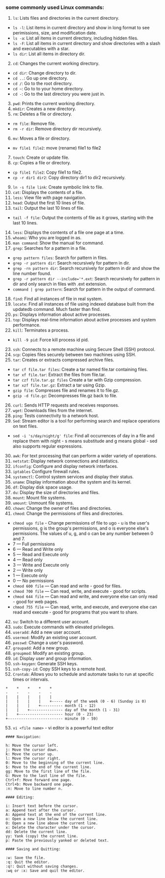 ### some commonly used Linux commands:
1. ```ls```: Lists files and directories in the current directory.
- ```ls -l```: List items in current directory and show in long format to see perimissions, size, and modification date.
- ```ls -a```: List all items in current directory, including hidden files.
- ```ls -F```: List all items in current directory and show directories with a slash and executables with a star.
- ```ls dir```: List all items in directory dir.
2. ```cd```: Changes the current working directory.
- ```cd dir```: Change directory to dir.
- ```cd ..```: Go up one directory.
- ```cd /```: Go to the root directory.
- ```cd ~```: Go to to your home directory.
- ```cd -```: Go to the last directory you were just in.
3. ```pwd```: Prints the current working directory.
4. ```mkdir```: Creates a new directory.
5. ```rm```: Deletes a file or directory.
- ```rm file```: Remove file.
- ```rm -r dir```: Remove directory dir recursively.
6. ```mv```: Moves a file or directory.
- ```mv file1 file2```: move (rename) file1 to file2
7. ```touch```: Create or update file.
8. ```cp```: Copies a file or directory.
- ```cp file1 file2```: Copy file1 to file2.
- ```cp -r dir1 dir2```: Copy directory dir1 to dir2 recursively.
9. ```ln -s file link```: Create symbolic link to file.
10. ```cat```: Displays the contents of a file.
11. ```less```: View file with page navigation.
12. ```head```: Output the first 10 lines of file.
13. ```tail```: Output the last 10 lines of file.
- ```tail -f file```: Output the contents of file as it grows, starting with the last 10 lines.
14. ```less```: Displays the contents of a file one page at a time.
15. ```whoami```: Who you are logged in as.
16. ```man command```: Show the manual for command.
17. ```grep```: Searches for a pattern in a file.
- ```grep pattern files```: Search for pattern in files.
- ```grep -r pattern dir```: Search recursively for pattern in dir.
- ```grep -rn pattern dir```: Search recursively for pattern in dir and show the line number found.
- ```grep -r pattern dir --include='*.ext```: Search recursively for pattern in dir and only search in files with .ext extension.
- ```command | grep pattern```: Search for pattern in the output of command.
18. ```find```: Find all instances of file in real system.
19. ```locate```: Find all instances of file using indexed database built from the updatedb command. Much faster than find.
20. ```ps```: Displays information about active processes.
21. ```top```: Displays real-time information about active processes and system performance.
22. ```kill```: Terminates a process.
- ```kill -9 pid```: Force kill process id pid.
23. ```ssh```: Connects to a remote machine using Secure Shell (SSH) protocol.
24. ```scp```: Copies files securely between two machines using SSH.
25. ```tar```: Creates or extracts compressed archive files.
- ```tar cf file.tar files```: Create a tar named file.tar containing files.
- ```tar xf file.tar```: Extract the files from file.tar.
- ```tar czf file.tar.gz files``` Create a tar with Gzip compression.
- ```tar xzf file.tar.gz```: Extract a tar using Gzip.
- ```gzip file```: Compresses file and renames it to file.gz.
- ```gzip -d file.gz```: Decompresses file.gz back to file.
26. ```curl```: Sends HTTP requests and receives responses.
27. ```wget```: Downloads files from the internet.
28. ```ping```: Tests connectivity to a network host.
29. ```Sed```: Stream editor is a tool for performing search and replace operations on text files. 
- ```sed -i 's/day/night/g' file```: Find all occurrences of day in a file and replace them with night - s means substitude and g means global - sed also supports regular expressions.
30. ```awk```: For text processing that can perform a wider variety of operations. 
31. ```netstat```: Display network connections and statistics.
32. ```ifconfig```: Configure and display network interfaces.
33. ```iptables``` Configure firewall rules.
34. ```systemctl```: Control system services and display their status.
35. ```uname```: Display information about the system and its kernel.
36. ```df```: Display disk space usage.
37. ```du```: Display the size of directories and files.
38. ```mount```: Mount file systems.
39. ```umount```: Unmount file systems.
40. ```chown```: Change the owner of files and directories.
41. ```chmod```: Change the permissions of files and directories.
- ```chmod ugo file``` - Change permissions of file to ugo - u is the user's permissions, g is the group's permissions, and o is everyone else's permissions. The values of u, g, and o can be any number between 0 and 7.
- 7 — Full permissions
- 6 — Read and Write only
- 5 — Read and Execute only
- 4 — Read only
- 3 — Write and Execute only
- 2 — Write only
- 1 — Execute only
- 0 — No permissions
- ```chmod 600 file``` — Can read and write - good for files.
- ```chmod 700 file``` — Can read, write, and execute - good for scripts.
- ```chmod 644 file``` — Can read and write, and everyone else can only read - good for web pages.
- ```chmod 755 file``` — Can read, write, and execute, and everyone else can read and execute - good for programs that you want to share.
42. ```su```: Switch to a different user account.
43. ```sudo```: Execute commands with elevated privileges.
44. ```useradd```: Add a new user account.
45. ```usermod```: Modify an existing user account.
46. ```passwd```: Change a user's password.
47. ```groupadd```: Add a new group.
48. ```groupmod```: Modify an existing group.
49. ```id```: Display user and group information.
50. ```ssh-keygen```: Generate SSH keys.
51. ```ssh-copy-id```: Copy SSH keys to a remote host.
52. ```Crontab```: Allows you to schedule and automate tasks to run at specific times or intervals. 

```
*    *    *    *    *
-    -    -    -    -
|    |    |    |    |
|    |    |    |    +----- day of the week (0 - 6) (Sunday is 0)
|    |    |    +---------- month (1 - 12)
|    |    +--------------- day of the month (1 - 31)
|    +-------------------- hour (0 - 23)
+------------------------- minute (0 - 59)
```

53. ```vi <file name>``` - vi editor is a powerful text editor 
```
#### Navigation:

h: Move the cursor left.
j: Move the cursor down.
k: Move the cursor up.
l: Move the cursor right.
0: Move to the beginning of the current line.
$: Move to the end of the current line.
gg: Move to the first line of the file.
G: Move to the last line of the file.
Ctrl+f: Move forward one page.
Ctrl+b: Move backward one page.
:n: Move to line number n.

#### Editing:

i: Insert text before the cursor.
a: Append text after the cursor.
A: Append text at the end of the current line.
o: Open a new line below the current line.
O: Open a new line above the current line.
x: Delete the character under the cursor.
dd: Delete the current line.
yy: Yank (copy) the current line.
p: Paste the previously yanked or deleted text.

#### Saving and Quitting:

:w: Save the file.
:q: Quit the editor.
:q!: Quit without saving changes.
:wq or :x: Save and quit the editor.
```
